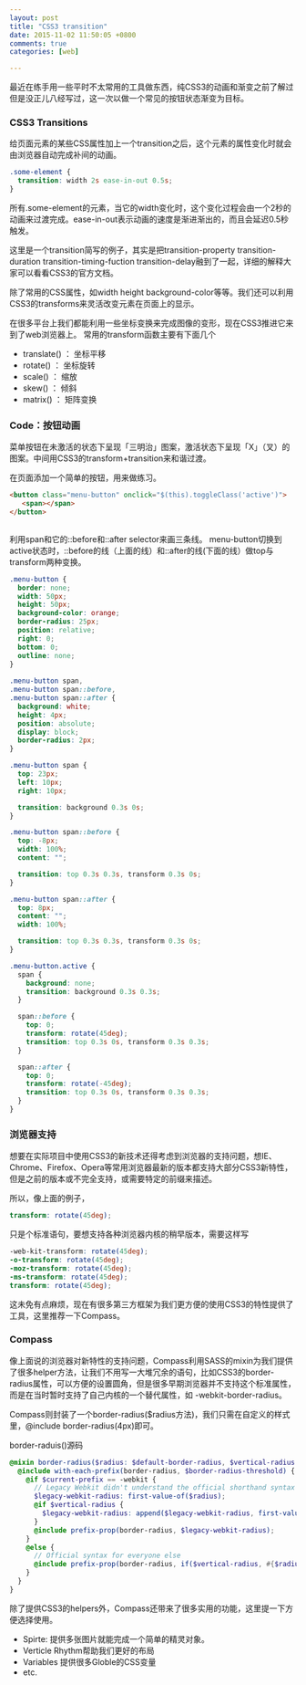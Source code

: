 ```yaml
---
layout: post
title: "CSS3 transition"
date: 2015-11-02 11:50:05 +0800
comments: true
categories: [web]

---
```


最近在练手用一些平时不太常用的工具做东西，纯CSS3的动画和渐变之前了解过但是没正儿八经写过，这一次以做一个常见的按钮状态渐变为目标。

<!-- more -->

### CSS3 Transitions

给页面元素的某些CSS属性加上一个transition之后，这个元素的属性变化时就会由浏览器自动完成补间的动画。

```scss
.some-element {
  transition: width 2s ease-in-out 0.5s;
}
```

所有.some-element的元素，当它的width变化时，这个变化过程会由一个2秒的动画来过渡完成。ease-in-out表示动画的速度是渐进渐出的，而且会延迟0.5秒触发。

这里是一个transition简写的例子，其实是把transition-property transition-duration transition-timing-fuction transition-delay融到了一起，详细的解释大家可以看看CSS3的官方文档。

除了常用的CSS属性，如width height background-color等等。我们还可以利用CSS3的transforms来灵活改变元素在页面上的显示。

在很多平台上我们都能利用一些坐标变换来完成图像的变形，现在CSS3推进它来到了web浏览器上。
常用的transform函数主要有下面几个

* translate() ： 坐标平移
* rotate()    ： 坐标旋转
* scale()     ： 缩放
* skew()      ： 倾斜
* matrix()    ： 矩阵变换

### Code：按钮动画

菜单按钮在未激活的状态下呈现「三明治」图案，激活状态下呈现「X」（叉）的图案。中间用CSS3的transform+transition来和谐过渡。

在页面添加一个简单的按钮，用来做练习。

``` html
<button class="menu-button" onclick="$(this).toggleClass('active')">
   <span></span>    
</button>
  
```

利用span和它的::before和::after selector来画三条线。
menu-button切换到active状态时，::before的线（上面的线）和::after的线(下面的线）做top与transform两种变换。

``` scss
.menu-button {
  border: none;
  width: 50px;
  height: 50px;
  background-color: orange;
  border-radius: 25px;
  position: relative;
  right: 0;
  bottom: 0;
  outline: none;
}
	
.menu-button span,
.menu-button span::before,
.menu-button span::after {
  background: white;
  height: 4px;
  position: absolute;
  display: block;
  border-radius: 2px;
}

.menu-button span {
  top: 23px;
  left: 10px;
  right: 10px;

  transition: background 0.3s 0s;
}

.menu-button span::before {
  top: -8px;
  width: 100%;
  content: "";

  transition: top 0.3s 0.3s, transform 0.3s 0s;
}

.menu-button span::after {
  top: 8px;
  content: "";
  width: 100%;

  transition: top 0.3s 0.3s, transform 0.3s 0s;
}

.menu-button.active {
  span {
    background: none;
    transition: background 0.3s 0.3s;
  }

  span::before {
    top: 0;
    transform: rotate(45deg);
    transition: top 0.3s 0s, transform 0.3s 0.3s;
  }

  span::after {
    top: 0;
    transform: rotate(-45deg);
    transition: top 0.3s 0s, transform 0.3s 0.3s;
  }
}
```

### 浏览器支持

想要在实际项目中使用CSS3的新技术还得考虑到浏览器的支持问题，想IE、Chrome、Firefox、Opera等常用浏览器最新的版本都支持大部分CSS3新特性，但是之前的版本或不完全支持，或需要特定的前缀来描述。

所以，像上面的例子，

``` scss
transform: rotate(45deg); 
```

只是个标准语句，要想支持各种浏览器内核的稍早版本，需要这样写

``` scss
-web-kit-transform: rotate(45deg);
-o-transform: rotate(45deg);
-moz-transform: rotate(45deg);
-ms-transform: rotate(45deg);
transform: rotate(45deg);
```

这未免有点麻烦，现在有很多第三方框架为我们更方便的使用CSS3的特性提供了工具，这里推荐一下Compass。

### Compass

像上面说的浏览器对新特性的支持问题，Compass利用SASS的mixin为我们提供了很多helper方法，让我们不用写一大堆冗余的语句，比如CSS3的border-radius属性，可以方便的设置圆角，但是很多早期浏览器并不支持这个标准属性，而是在当时暂时支持了自己内核的一个替代属性，如 -webkit-border-radius。

Compass则封装了一个border-radius($radius方法)，我们只需在自定义的样式里，@include border-radius(4px)即可。

border-raduis()源码
``` scss 
@mixin border-radius($radius: $default-border-radius, $vertical-radius: false) {
  @include with-each-prefix(border-radius, $border-radius-threshold) {
    @if $current-prefix == -webkit {
      // Legacy Webkit didn't understand the official shorthand syntax for specifying a vertical radius.
      $legacy-webkit-radius: first-value-of($radius);
      @if $vertical-radius {
        $legacy-webkit-radius: append($legacy-webkit-radius, first-value-of($vertical-radius));
      }
      @include prefix-prop(border-radius, $legacy-webkit-radius);
    }
    @else {
      // Official syntax for everyone else
      @include prefix-prop(border-radius, if($vertical-radius, #{$radius} / #{$vertical-radius}, $radius));
    }
  }
}
```

除了提供CSS3的helpers外，Compass还带来了很多实用的功能，这里提一下方便选择使用。

* Spirte: 提供多张图片就能完成一个简单的精灵对象。
* Verticle Rhythm帮助我们更好的布局
* Variables 提供很多Globle的CSS变量
* etc.